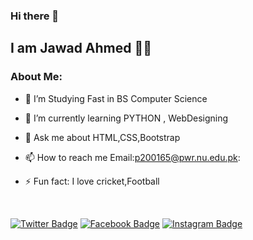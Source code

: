 ### Hi there 👋

## I am Jawad Ahmed 👨‍💻


### About Me:

- 🔭 I’m Studying Fast in BS Computer Science
- 🌱 I’m currently learning PYTHON , WebDesigning


- 💬 Ask me about HTML,CSS,Bootstrap
- 📫 How to reach me Email:p200165@pwr.nu.edu.pk:


- ⚡ Fun fact: I love cricket,Football 

<br>

[![Twitter Badge](https://img.shields.io/badge/-Jawad%20Ahmed-1ca0f1?style=flat-square&logo=twitter&logoColor=white&link=https://twitter.com/cridoraan)](https://twitter.com/cridoreaan) 
[![Facebook Badge](https://img.shields.io/badge/-Jawad%20Ahmed-blue?style=flat-square&logo=Facebook&logoColor=white&link=https://twitter.com/_hoonnete)](https://web.facebook.com/profile.php?id=100049580945122) 
[![Instagram Badge](https://img.shields.io/badge/-Jawad%20Ahmed-red?style=flat-square&logo=Instagram&logoColor=yellow&link=https://instagram.com)](https://www.instagram.com/cridoreaan/)
